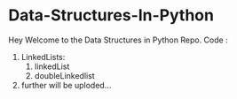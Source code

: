 # Data-Structures-In-Python

Hey Welcome to the Data Structures in Python Repo.
Code :
1) LinkedLists:
    1) linkedList
    2) doubleLinkedlist
2) further will be uploded... 
    
